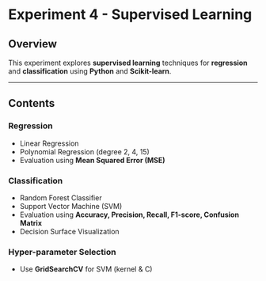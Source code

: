 #  Experiment 4 - Supervised Learning

##  Overview
This experiment explores **supervised learning** techniques for **regression** and **classification** using **Python** and **Scikit-learn**.

---

##  Contents

### Regression
- Linear Regression  
- Polynomial Regression (degree 2, 4, 15)  
- Evaluation using **Mean Squared Error (MSE)**  

### Classification
- Random Forest Classifier  
- Support Vector Machine (SVM)  
- Evaluation using **Accuracy, Precision, Recall, F1-score, Confusion Matrix**  
- Decision Surface Visualization  

### Hyper-parameter Selection
- Use **GridSearchCV** for SVM (kernel & C)
